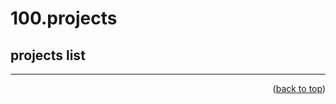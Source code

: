 <a name="topage"></a>

# 100.projects

## projects list

-----

<p align="right">(<a href="#topage">back to top</a>)</p>
<br/>
<br/>
